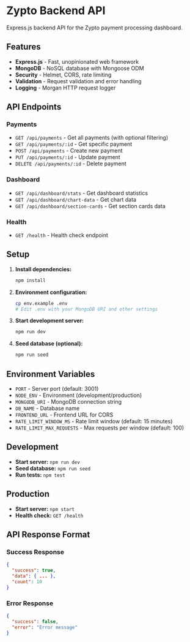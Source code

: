 # Zypto Backend API

Express.js backend API for the Zypto payment processing dashboard.

## Features

- **Express.js** - Fast, unopinionated web framework
- **MongoDB** - NoSQL database with Mongoose ODM
- **Security** - Helmet, CORS, rate limiting
- **Validation** - Request validation and error handling
- **Logging** - Morgan HTTP request logger

## API Endpoints

### Payments
- `GET /api/payments` - Get all payments (with optional filtering)
- `GET /api/payments/:id` - Get specific payment
- `POST /api/payments` - Create new payment
- `PUT /api/payments/:id` - Update payment
- `DELETE /api/payments/:id` - Delete payment

### Dashboard
- `GET /api/dashboard/stats` - Get dashboard statistics
- `GET /api/dashboard/chart-data` - Get chart data
- `GET /api/dashboard/section-cards` - Get section cards data

### Health
- `GET /health` - Health check endpoint

## Setup

1. **Install dependencies:**
   ```bash
   npm install
   ```

2. **Environment configuration:**
   ```bash
   cp env.example .env
   # Edit .env with your MongoDB URI and other settings
   ```

3. **Start development server:**
   ```bash
   npm run dev
   ```

4. **Seed database (optional):**
   ```bash
   npm run seed
   ```

## Environment Variables

- `PORT` - Server port (default: 3001)
- `NODE_ENV` - Environment (development/production)
- `MONGODB_URI` - MongoDB connection string
- `DB_NAME` - Database name
- `FRONTEND_URL` - Frontend URL for CORS
- `RATE_LIMIT_WINDOW_MS` - Rate limit window (default: 15 minutes)
- `RATE_LIMIT_MAX_REQUESTS` - Max requests per window (default: 100)

## Development

- **Start server:** `npm run dev`
- **Seed database:** `npm run seed`
- **Run tests:** `npm test`

## Production

- **Start server:** `npm start`
- **Health check:** `GET /health`

## API Response Format

### Success Response
```json
{
  "success": true,
  "data": { ... },
  "count": 10
}
```

### Error Response
```json
{
  "success": false,
  "error": "Error message"
}
```
